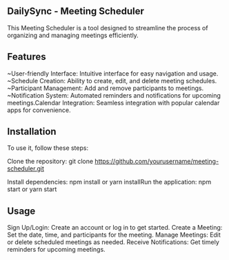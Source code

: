 DailySync - Meeting Scheduler
-----------------
This Meeting Scheduler is a tool designed to streamline the process of organizing and managing meetings efficiently.

Features
--------
~User-friendly Interface: Intuitive interface for easy navigation and usage.
~Schedule Creation: Ability to create, edit, and delete meeting schedules.
~Participant Management: Add and remove participants to meetings.
~Notification System: Automated reminders and notifications for upcoming meetings.Calendar Integration: Seamless integration with popular calendar apps for convenience.

Installation
------------
To use it, follow these steps:

Clone the repository: git clone https://github.com/yourusername/meeting-scheduler.git

Install dependencies: npm install or yarn installRun the application: npm start or yarn start

Usage
-----
Sign Up/Login: Create an account or log in to get started.
Create a Meeting: Set the date, time, and participants for the meeting.
Manage Meetings: Edit or delete scheduled meetings as needed.
Receive Notifications: Get timely reminders for upcoming meetings.
